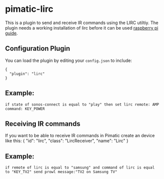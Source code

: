 pimatic-lirc
=======================

This is a plugin to send and receive IR commands using the LIRC utiltiy.
The plugin needs a working installation of lirc before it can be used [raspberry pi guide](http://alexba.in/blog/2013/01/06/setting-up-lirc-on-the-raspberrypi/).

Configuration Plugin
--------------------
You can load the plugin by editing your `config.json` to include:

    {
      "plugin": "lirc"
    }

Example:
--------

    if state of sonos-connect is equal to "play" then set lirc remote: AMP command: KEY_POWER


Receiving IR commands
---------------------

If you want to be able to receive IR commands in Pimatic create an device like this:
    {
      "id": "lirc",
      "class": "LircReceiver",
      "name": "Lirc"
    }

Example:
--------

    if remote of lirc is equal to "samsung" and command of lirc is equal to "KEY_TV2" send prowl message:"TV2 on Samsung TV"
    